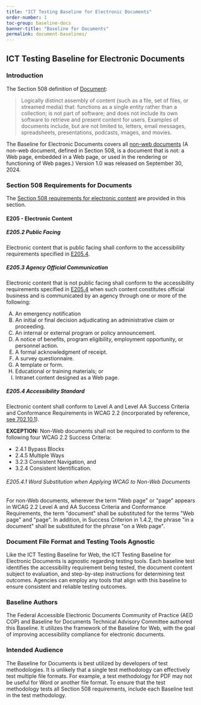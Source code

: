 ```yaml
---
title: "ICT Testing Baseline for Electronic Documents"
order-number: 1
toc-group: baseline-docs
banner-title: "Baseline for Documents"
permalink: document-baselines/
---
```


## ICT Testing Baseline for Electronic Documents

### Introduction

The Section 508 definition of [Document](https://www.access-board.gov/ict/#defDocument):

> Logically distinct assembly of content (such as a file, set of files, or streamed media) that: functions as a single entity rather than a collection; is not part of software; and does not include its own software to retrieve and present content for users. Examples of documents include, but are not limited to, letters, email messages, spreadsheets, presentations, podcasts, images, and movies.

The Baseline for Electronic Documents covers all [non-web documents](https://www.access-board.gov/ict/#defNonWebDocument) (A non-web document, defined in Section 508, is a document that is not: a Web page, embedded in a Web page, or used in the rendering or functioning of Web pages.) Version 1.0 was released on September 30, 2024.

### Section 508 Requirements for Documents

The [Section 508 requirements for electronic content](https://www.access-board.gov/ict/#E205-content) are provided in this section.

#### E205 - Electronic Content

##### E205.2 Public Facing

Electronic content that is public facing shall conform to the accessibility requirements specified in [E205.4](#e205.4-accessibility-standard).

##### E205.3 Agency Official Communication

Electronic content that is not public facing shall conform to the accessibility requirements specified in [E205.4](#e205.4-accessibility-standard) when such content constitutes official business and is communicated by an agency through one or more of the following:

<ol type="A">
    <li>An emergency notification</li>
    <li>An initial or final decision adjudicating an administrative claim or proceeding.</li>
    <li>An internal or external program or policy announcement.</li>
    <li>A notice of benefits, program eligibility, employment opportunity, or personnel action.</li>
    <li>A formal acknowledgment of receipt.</li>
    <li>A survey questionnaire.</li>
    <li>A template or form.</li>
    <li>Educational or training materials; or</li>
    <li>Intranet content designed as a Web page.</li>
</ol>

##### E205.4 Accessibility Standard

Electronic content shall conform to Level A and Level AA Success Criteria and Conformance Requirements in WCAG 2.2 (incorporated by reference, [see 702.10.1](https://www.access-board.gov/ict/#702.10.1)).

**EXCEPTION:** Non-Web documents shall not be required to conform to the following four WCAG 2.2 Success Criteria:

-   2.4.1 Bypass Blocks
-   2.4.5 Multiple Ways
-   3.2.3 Consistent Navigation, and
-   3.2.4 Consistent Identification.

###### E205.4.1 Word Substitution when Applying WCAG to Non-Web Documents

For non-Web documents, wherever the term "Web page" or "page" appears in WCAG 2.2 Level A and AA Success Criteria and Conformance Requirements, the term "document" shall be substituted for the terms "Web page" and "page". In addition, in Success Criterion in 1.4.2, the phrase "in a document" shall be substituted for the phrase "on a Web page".

### Document File Format and Testing Tools Agnostic
Like the ICT Testing Baseline for Web, the ICT Testing Baseline for Electronic Documents is agnostic regarding testing tools. Each baseline test identifies the accessibility requirement being tested, the document content subject to evaluation, and step-by-step instructions for determining test outcomes. Agencies can employ any tools that align with this baseline to ensure consistent and reliable testing outcomes.

### Baseline Authors

The Federal Accessible Electronic Documents Community of Practice (AED COP) and Baseline for Documents Technical Advisory Committee authored this Baseline. It utilizes the framework of the Baseline for Web, with the goal of improving accessibility compliance for electronic documents.

### Intended Audience
The Baseline for Documents is best utilized by developers of test methodologies. It is unlikely that a single test methodology can effectively test multiple file formats. For example, a test methodology for PDF may not be useful for Word or another file format. To ensure that the test methodology tests all Section 508 requirements, include each Baseline test in the test methodology. 
